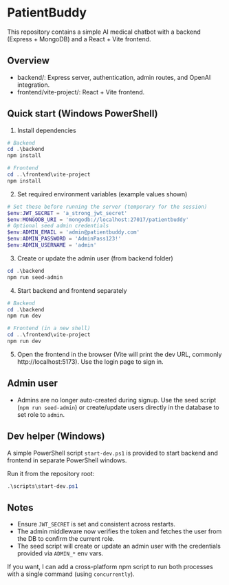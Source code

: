# PatientBuddy

This repository contains a simple AI medical chatbot with a backend (Express + MongoDB) and a React + Vite frontend.

## Overview
- backend/: Express server, authentication, admin routes, and OpenAI integration.
- frontend/vite-project/: React + Vite frontend.

## Quick start (Windows PowerShell)

1. Install dependencies

```powershell
# Backend
cd .\backend
npm install

# Frontend
cd ..\frontend\vite-project
npm install
```

2. Set required environment variables (example values shown)

```powershell
# Set these before running the server (temporary for the session)
$env:JWT_SECRET = 'a_strong_jwt_secret'
$env:MONGODB_URI = 'mongodb://localhost:27017/patientbuddy'
# Optional seed admin credentials
$env:ADMIN_EMAIL = 'admin@patientbuddy.com'
$env:ADMIN_PASSWORD = 'AdminPass123!'
$env:ADMIN_USERNAME = 'admin'
```

3. Create or update the admin user (from backend folder)

```powershell
cd .\backend
npm run seed-admin
```

4. Start backend and frontend separately

```powershell
# Backend
cd .\backend
npm run dev

# Frontend (in a new shell)
cd ..\frontend\vite-project
npm run dev
```

5. Open the frontend in the browser (Vite will print the dev URL, commonly http://localhost:5173). Use the login page to sign in.

## Admin user
- Admins are no longer auto-created during signup. Use the seed script (`npm run seed-admin`) or create/update users directly in the database to set role to `admin`.

## Dev helper (Windows)
A simple PowerShell script `start-dev.ps1` is provided to start backend and frontend in separate PowerShell windows.

Run it from the repository root:

```powershell
.\scripts\start-dev.ps1
```

## Notes
- Ensure `JWT_SECRET` is set and consistent across restarts.
- The admin middleware now verifies the token and fetches the user from the DB to confirm the current role.
- The seed script will create or update an admin user with the credentials provided via `ADMIN_*` env vars.

If you want, I can add a cross-platform npm script to run both processes with a single command (using `concurrently`).
